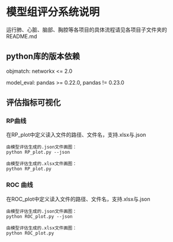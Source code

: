 # 模型组评分系统说明

运行肺、心脏、脑部、胸腔等各项目的具体流程请见各项目子文件夹的README.md

## python库的版本依赖

objmatch: networkx <= 2.0

model_eval: pandas >= 0.22.0, pandas != 0.23.0

## 评估指标可视化

### RP曲线

在RP_plot中定义读入文件的路径、文件名，支持.xlsx与.json
```
由模型评估生成的.json文件画图：
python RP_plot.py --json

由模型评估生成的.xlsx文件画图：
python RP_plot.py

```

### ROC 曲线
在ROC_plot中定义读入文件的路径、文件名，支持.xlsx与.json
```
由模型评估生成的.json文件画图：
python ROC_plot.py --json

由模型评估生成的.xlsx文件画图：
python ROC_plot.py
```